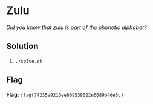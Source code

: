 # Zulu
*Did you know that zulu is part of the phonetic alphabet?*

## Solution
1. `./solve.sh`


## Flag
**Flag:** `flag{74235a9216ee609538022e6689b4de5c}`
